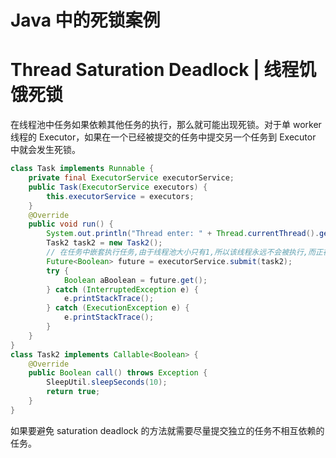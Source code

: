 # Java 中的死锁案例

# Thread Saturation Deadlock | 线程饥饿死锁

在线程池中任务如果依赖其他任务的执行，那么就可能出现死锁。对于单 worker 线程的 Executor，如果在一个已经被提交的任务中提交另一个任务到 Executor 中就会发生死锁。

```java
class Task implements Runnable {
    private final ExecutorService executorService;
    public Task(ExecutorService executors) {
        this.executorService = executors;
    }
    @Override
    public void run() {
        System.out.println("Thread enter: " + Thread.currentThread().getName()    );
        Task2 task2 = new Task2();
        // 在任务中嵌套执行任务,由于线程池大小只有1,所以该线程永远不会被执行,而正在执行的线程也一直无法返回,这就照成了saturation deadlock
        Future<Boolean> future = executorService.submit(task2);
        try {
            Boolean aBoolean = future.get();
        } catch (InterruptedException e) {
            e.printStackTrace();
        } catch (ExecutionException e) {
            e.printStackTrace();
        }
    }
}
class Task2 implements Callable<Boolean> {
    @Override
    public Boolean call() throws Exception {
        SleepUtil.sleepSeconds(10);
        return true;
    }
}
```

如果要避免 saturation deadlock 的方法就需要尽量提交独立的任务不相互依赖的任务。
